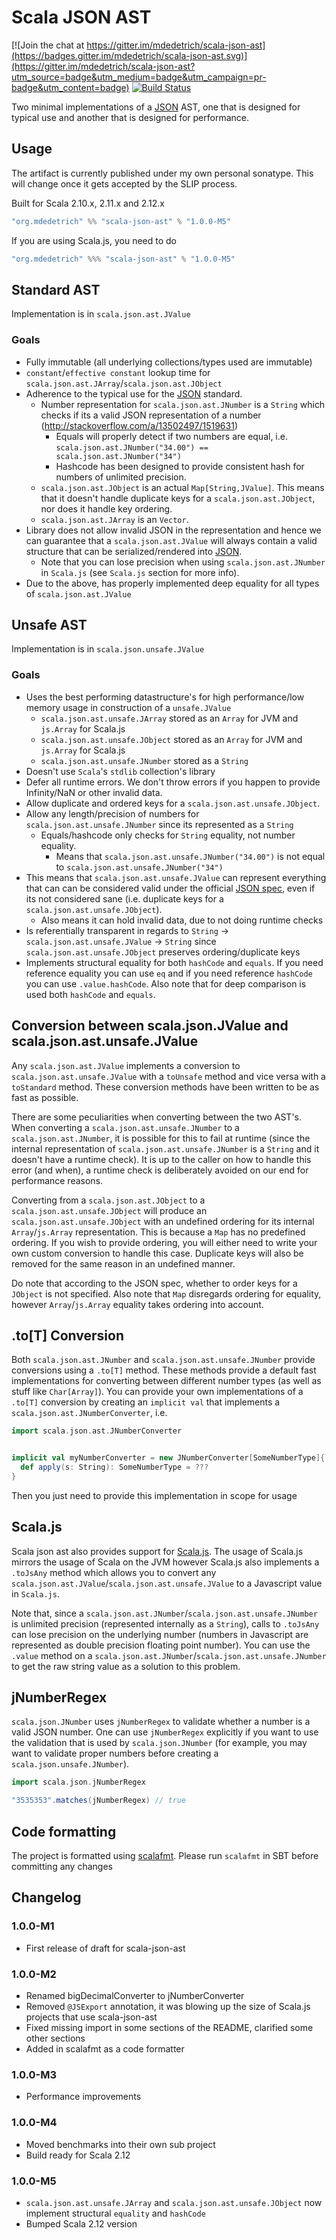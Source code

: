 # Scala JSON AST

[![Join the chat at https://gitter.im/mdedetrich/scala-json-ast](https://badges.gitter.im/mdedetrich/scala-json-ast.svg)](https://gitter.im/mdedetrich/scala-json-ast?utm_source=badge&utm_medium=badge&utm_campaign=pr-badge&utm_content=badge)
[![Build Status](https://travis-ci.org/mdedetrich/scala-json-ast.svg?branch=master)](https://travis-ci.org/mdedetrich/scala-json-ast)

Two minimal implementations of a [JSON](https://en.wikipedia.org/wiki/JSON) AST, one that is designed for
typical use and another that is designed for performance.

## Usage

The artifact is currently published under my own personal sonatype. This will change once it gets
accepted by the SLIP process.

Built for Scala 2.10.x, 2.11.x and 2.12.x

```sbt
"org.mdedetrich" %% "scala-json-ast" % "1.0.0-M5"
```

If you are using Scala.js, you need to do

```sbt
"org.mdedetrich" %%% "scala-json-ast" % "1.0.0-M5"
```

## Standard AST
Implementation is in `scala.json.ast.JValue`

### Goals
- Fully immutable (all underlying collections/types used are immutable)
- `constant`/`effective constant` lookup time for `scala.json.ast.JArray`/`scala.json.ast.JObject`
- Adherence to the typical use for the [JSON](https://en.wikipedia.org/wiki/JSON) standard.
    - Number representation for `scala.json.ast.JNumber` is a `String` which checks if its a valid JSON representation
      of a number (http://stackoverflow.com/a/13502497/1519631)
      - Equals will properly detect if two numbers are equal, i.e. `scala.json.ast.JNumber("34.00") == scala.json.ast.JNumber("34")`
      - Hashcode has been designed to provide consistent hash for numbers of unlimited precision.
    - `scala.json.ast.JObject` is an actual `Map[String,JValue]`. This means that it doesn't handle duplicate keys for a `scala.json.ast.JObject`,
    nor does it handle key ordering.
    - `scala.json.ast.JArray` is an `Vector`.
- Library does not allow invalid JSON in the representation and hence we can guarantee that a `scala.json.ast.JValue` will 
always contain a valid structure that can be serialized/rendered into [JSON](https://en.wikipedia.org/wiki/JSON). 
  - Note that you can lose precision when using `scala.json.ast.JNumber` in `Scala.js` (see `Scala.js` 
section for more info).
- Due to the above, has properly implemented deep equality for all types of `scala.json.ast.JValue`

## Unsafe AST
Implementation is in `scala.json.unsafe.JValue`

### Goals
- Uses the best performing datastructure's for high performance/low memory usage in construction of a `unsafe.JValue`
    - `scala.json.ast.unsafe.JArray` stored as an `Array` for JVM and `js.Array` for Scala.js
    - `scala.json.ast.unsafe.JObject` stored as an `Array` for JVM and `js.Array` for Scala.js
    - `scala.json.ast.unsafe.JNumber` stored as a `String`
- Doesn't use `Scala`'s `stdlib` collection's library
- Defer all runtime errors. We don't throw errors if you happen to provide Infinity/NaN or other invalid data.
- Allow duplicate and ordered keys for a `scala.json.ast.unsafe.JObject`.
- Allow any length/precision of numbers for `scala.json.ast.unsafe.JNumber` since its represented as a `String`
  - Equals/hashcode only checks for `String` equality, not number equality.
    - Means that `scala.json.ast.unsafe.JNumber("34.00")` is not equal to `scala.json.ast.unsafe.JNumber("34")`
- This means that `scala.json.ast.unsafe.JValue` can represent everything that can
can be considered valid under the official [JSON spec](https://www.ietf.org/rfc/rfc4627.txt), even if its not considered sane (i.e.
duplicate keys for a `scala.json.ast.unsafe.JObject`).
  - Also means it can hold invalid data, due to not doing runtime checks
- Is referentially transparent in regards to `String` -> `scala.json.ast.unsafe.JValue` -> `String` since `scala.json.ast.unsafe.JObject` 
  preserves ordering/duplicate keys
- Implements structural equality for both `hashCode` and `equals`. If you need reference equality
  you can use `eq` and if you need reference `hashCode` you can use `.value.hashCode`. Also note that for
  deep comparison is used both `hashCode` and `equals`.

## Conversion between scala.json.JValue and scala.json.ast.unsafe.JValue

Any `scala.json.ast.JValue` implements a conversion to `scala.json.ast.unsafe.JValue` with a `toUnsafe` method and vice versa with a
`toStandard` method. These conversion methods have been written to be as fast as possible.

There are some peculiarities when converting between the two AST's. When converting a `scala.json.ast.unsafe.JNumber` to a 
`scala.json.ast.JNumber`, it is possible for this to fail at runtime (since the internal representation of 
`scala.json.ast.unsafe.JNumber` is a `String` and it doesn't have a runtime check). It is up to the caller on how to handle this error (and when), 
a runtime check is deliberately avoided on our end for performance reasons.

Converting from a `scala.json.ast.JObject` to a `scala.json.ast.unsafe.JObject` will produce 
an `scala.json.ast.unsafe.JObject` with an undefined ordering for its internal `Array`/`js.Array` representation.
This is because a `Map` has no predefined ordering. If you wish to provide ordering, you will either need
to write your own custom conversion to handle this case. Duplicate keys will also be removed for the same reason
in an undefined manner.

Do note that according to the JSON spec, whether to order keys for a `JObject` is not specified. Also note that `Map` 
disregards ordering for equality, however `Array`/`js.Array` equality takes ordering into account.

## .to[T] Conversion

Both `scala.json.ast.JNumber` and `scala.json.ast.unsafe.JNumber` provide conversions using a `.to[T]` method. These methods 
provide a default fast implementations for converting between different number types (as well
as stuff like `Char[Array]`). You can provide your own implementations of a `.to[T]` 
conversion by creating an `implicit val` that implements a `scala.json.ast.JNumberConverter`, i.e.

```scala
import scala.json.ast.JNumberConverter


implicit val myNumberConverter = new JNumberConverter[SomeNumberType]{
  def apply(s: String): SomeNumberType = ???
}
```

Then you just need to provide this implementation in scope for usage

## Scala.js
Scala json ast also provides support for [Scala.js](https://github.com/scala-js/scala-js).
The usage of Scala.js mirrors the usage of Scala on the JVM however Scala.js also implements
a `.toJsAny` method which allows you to convert any
`scala.json.ast.JValue`/`scala.json.ast.unsafe.JValue` to a Javascript value in `Scala.js`.

Note that, since a `scala.json.ast.JNumber`/`scala.json.ast.unsafe.JNumber` is unlimited
precision (represented internally as a `String`), calls to `.toJsAny` can lose precision on the
underlying number (numbers in Javascript are represented as double precision floating point number).
You can use the `.value` method on a `scala.json.ast.JNumber`/`scala.json.ast.unsafe.JNumber` to
get the raw string value as a solution to this problem.

## jNumberRegex
`scala.json.JNumber` uses `jNumberRegex` to validate whether a number is a valid
JSON number. One can use `jNumberRegex` explicitly if you want to use the validation that
is used by `scala.json.JNumber` (for example, you may want to validate proper numbers
before creating a `scala.json.unsafe.JNumber`).

```scala
import scala.json.jNumberRegex

"3535353".matches(jNumberRegex) // true
```

## Code formatting

The project is formatted using [scalafmt](https://github.com/olafurpg/scalafmt). Please run `scalafmt`
in SBT before committing any changes

## Changelog

### 1.0.0-M1
* First release of draft for scala-json-ast

### 1.0.0-M2
* Renamed bigDecimalConverter to jNumberConverter
* Removed `@JSExport` annotation, it was blowing up the size of Scala.js projects that use scala-json-ast
* Fixed missing import in some sections of the README, clarified some other sections
* Added in scalafmt as a code formatter

### 1.0.0-M3
* Performance improvements

### 1.0.0-M4
* Moved benchmarks into their own sub project
* Build ready for Scala 2.12

### 1.0.0-M5
* `scala.json.ast.unsafe.JArray` and `scala.json.ast.unsafe.JObject` now implement structural `equality` and `hashCode`
* Bumped Scala 2.12 version
